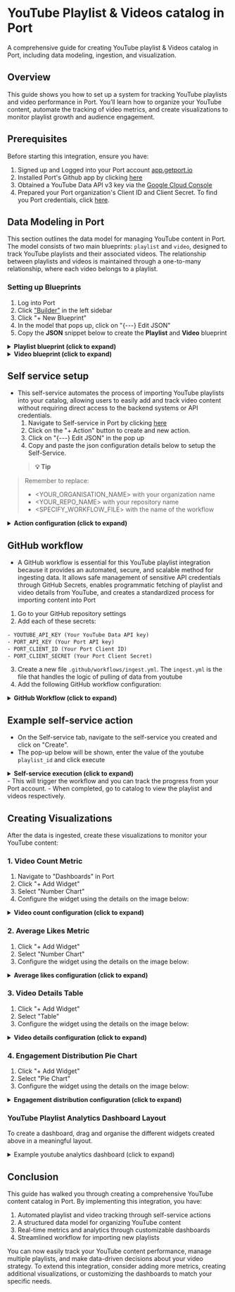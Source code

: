 # YouTube Playlist & Videos catalog in Port

A comprehensive guide for creating YouTube playlist & Videos catalog in Port, including data modeling, ingestion, and visualization.

## Overview

This guide shows you how to set up a system for tracking YouTube playlists and video performance in Port. 
You’ll learn how to organize your YouTube content, automate the tracking of video metrics, and create visualizations  to monitor playlist growth and audience engagement.

## Prerequisites

Before starting this integration, ensure you have:
   1. Signed up and Logged into your Port account [app.getport.io](https://app.getport.io)
   2. Installed Port's Github app by clicking [here](https://github.com/apps/getport-io/installations/new)
   3. Obtained a YouTube Data API v3 key via the [Google Cloud Console](https://console.cloud.google.com)
   4. Prepared your Port organization's Client ID and Client Secret. To find you Port credentials, click [here](https://docs.getport.io/build-your-software-catalog/custom-integration/api/#find-your-port-credentials).

## Data Modeling in Port
This section outlines the data model for managing YouTube content in Port. The model consists of two main blueprints: `playlist` and `video`, designed to track YouTube playlists and their associated videos. The relationship between playlists and videos is maintained through a one-to-many relationship, where each video belongs to a playlist.

### Setting up Blueprints
   1. Log into Port
   2. Click ["Builder"](https://app.getport.io/settings/data-model) in the left sidebar
   3. Click "+ New Blueprint"
   4. In the model that pops up, click on "{---} Edit JSON"
   5. Copy the **JSON** snippet below to create the **Playlist** and **Video** blueprint


<details>
<summary><b>Playlist blueprint (click to expand)</b></summary>

```json
{
  "identifier": "playlist",
  "description": "Youtube playlist description",
  "title": "YouTube Playlist",
  "icon": "Youtrack",
  "schema": {
    "properties": {
      "description": {
        "type": "string",
        "title": "description",
        "description": "the description of the playlist"
      },
      "thumbnail_url": {
        "type": "string",
        "title": "thumbnailUrl",
        "description": "the URL of the playlist's thumbnail image",
        "format": "url"
      },
      "video_count": {
        "type": "number",
        "title": "videoCount",
        "description": "The number of videos in the playlist"
      }
    }
  },
  "mirrorProperties": {},
  "calculationProperties": {},
  "aggregationProperties": {},
  "relations": {}
}
```

</details>


<details>
<summary><b> Video blueprint (click to expand) </b></summary>

```json
{
  "identifier": "video",
  "description": "youtube video blueprint",
  "title": "YouTube Video",
  "icon": "Youtrack",
  "schema": {
    "properties": {
      "description": {
        "type": "string",
        "title": "description",
        "description": "the description of the video"
      },
      "thumbnail_url": {
        "type": "string",
        "title": "thumbnailUrl",
        "description": "The URL of the video's thumbnail image",
        "format": "url"
      },
      "duration": {
        "type": "string",
        "title": "duration",
        "description": "the duration of the video"
      },
      "view_count": {
        "type": "number",
        "title": "viewCount",
        "description": "The number of views the video has received"
      },
      "like_count": {
        "type": "number",
        "title": "likeCount",
        "description": "The number of likes the video has received"
      },
      "comment_count": {
        "type": "number",
        "title": "commentCount",
        "description": "The number of comments the video has received"
      }
    }
  },
  "mirrorProperties": {},
  "calculationProperties": {},
  "aggregationProperties": {},
  "relations": {
    "belongs_to": {
      "title": "playlist",
      "description": "relationship between video and playlist",
      "target": "playlist",
      "required": false,
      "many": false
    }
  }
}
```

</details>

## Self service setup
- This self-service automates the process of importing YouTube playlists into your catalog, allowing users to easily add and track video content without requiring    direct access to the backend systems or API credentials.
  1. Navigate to Self-service in Port by clicking [here](https://app.getport.io/self-serve)
  2. Click on the "+ Action" button to create and new action.
  3. Click on "{---} Edit JSON" in the pop up
  4. Copy and paste the json configuration details below to setup the Self-Service.
  > **💡 Tip**
> 
> Remember to replace:
> - <YOUR_ORGANISATION_NAME> with your organization name
> - <YOUR_REPO_NAME> with your repository name
> - <SPECIFY_WORKFLOW_FILE> with the name of the workflow

  <details>
  <summary><b> Action configuration (click to expand) </b></summary>

  ```json
  {
  "identifier": "youtube",
  "title": "Ingest Playlist from YouTube",
  "icon": "Youtrack",
  "description": "Self service action to trigger an action that fetches a youtube playlist",
  "trigger": {
    "type": "self-service",
    "operation": "CREATE",
    "userInputs": {
      "properties": {
        "playlist_id": {
          "icon": "Youtrack",
          "type": "string",
          "title": "playlist_id",
          "description": "Playlist id to be used for fetching the different respective videos"
        }
      },
      "required": [
        "playlist_id"
      ],
      "order": [
        "playlist_id"
      ]
    },
    "blueprintIdentifier": "playlist"
  },
  "invocationMethod": {
    "type": "GITHUB",
    "org": "<YOUR_ORGANISATION_NAME>",
    "repo": "<YOUR_REPO_NAME>",
    "workflow": "<SPECIFY_WORKFLOW_FILE>",
    "workflowInputs": {
      "{{ spreadValue() }}": "{{ .inputs }}",
      "port_context": {
        "runId": "{{ .run.id }}",
        "blueprint": "{{ .action.blueprint }}"
      }
    },
    "reportWorkflowStatus": true
  },
  "requiredApproval": false
}

  ```

  </details>

## GitHub workflow
  - A GitHub workflow is essential for this YouTube playlist integration because it provides an automated, secure, and scalable method for ingesting data. It allows  safe management of sensitive API credentials through GitHub Secrets, enables programmatic fetching of playlist and video details from YouTube, and creates a standardized process for importing content into Port

   1. Go to your GitHub repository settings
   2. Add each of these secrets:
     
    - YOUTUBE_API_KEY (Your YouTube Data API key)
    - PORT_API_KEY (Your Port API key)
    - PORT_CLIENT_ID (Your Port Client ID)
    - PORT_CLIENT_SECRET (Your Port Client Secret)
     
   3. Create a new file `.github/workflows/ingest.yml`. The `ingest.yml` is the file that handles the logic of pulling of data from youtube
   4. Add the following GitHub workflow configuration:

<details>
<summary><b> GitHub Workflow (click to expand) </b></summary>

  ```yaml
  name: Ingest YouTube Playlist

  on:
    workflow_dispatch:
      inputs:
        playlist_id:
          description: "Youtube video playlist id"
          required: true
        port_context:
          description: "The port context"
          type: string
          required: true

  jobs:
    create-playlist:
      runs-on: ubuntu-latest
      outputs:
        playlist_title: ${{ steps.playlist_info.outputs.title }}
        playlist_count: ${{ steps.playlist_info.outputs.count }}
      steps:
        - name: Get Port Token
          id: get_token
          env:
            PORT_CLIENT_ID: ${{ secrets.PORT_CLIENT_ID }}
            PORT_CLIENT_SECRET: ${{ secrets.PORT_CLIENT_SECRET }}
          run: |
            set -e
            TOKEN_RESPONSE=$(curl -s -X POST "https://api.getport.io/v1/auth/access_token" \
              -H "Content-Type: application/json" \
              -d "{\"clientId\": \"$PORT_CLIENT_ID\", \"clientSecret\": \"$PORT_CLIENT_SECRET\"}")
            
            ACCESS_TOKEN=$(echo "$TOKEN_RESPONSE" | jq -r '.accessToken')
            if [ -z "$ACCESS_TOKEN" ] || [ "$ACCESS_TOKEN" = "null" ]; then
              echo "::error::Failed to get access token"
              exit 1
            fi
            echo "ACCESS_TOKEN=$ACCESS_TOKEN" >> $GITHUB_ENV

        - name: Get Playlist Info and Create Port Entity
          id: playlist_info
          env:
            YOUTUBE_API_KEY: ${{ secrets.YOUTUBE_API_KEY }}
            PLAYLIST_ID: ${{ github.event.inputs.playlist_id }}
            PORT_CONTEXT: ${{ inputs.port_context }}
          run: |
            set -e
            echo "::group::Fetching playlist data"
            PLAYLIST_DATA=$(curl -s "https://youtube.googleapis.com/youtube/v3/playlists?part=snippet,contentDetails&id=${PLAYLIST_ID}&key=${YOUTUBE_API_KEY}")
            
            if [ "$(echo $PLAYLIST_DATA | jq '.items | length')" -eq 0 ]; then
              echo "::error::No playlist found"
              exit 1
            fi

            TITLE=$(echo $PLAYLIST_DATA | jq -r '.items[0].snippet.title')
            DESC=$(echo $PLAYLIST_DATA | jq -r '.items[0].snippet.description')
            THUMB=$(echo $PLAYLIST_DATA | jq -r '.items[0].snippet.thumbnails.default.url')
            COUNT=$(echo $PLAYLIST_DATA | jq -r '.items[0].contentDetails.itemCount')

            PLAYLIST_PAYLOAD=$(jq -n \
              --arg id "$PLAYLIST_ID" \
              --arg title "$TITLE" \
              --arg desc "$DESC" \
              --arg thumb "$THUMB" \
              --arg count "$COUNT" \
              '{
                identifier: $id,
                properties: {
                  description: $desc,
                  thumbnail_url: $thumb,
                  video_count: ($count|tonumber)
                }
              }')

            echo "::group::Creating playlist entity"
            RESPONSE=$(curl -s -X POST "https://api.getport.io/v1/blueprints/playlist/entities" \
              -H "Authorization: Bearer $ACCESS_TOKEN" \
              -H "Content-Type: application/json" \
              -d "$PLAYLIST_PAYLOAD")

            if [ "$(echo "$RESPONSE" | jq -r '.ok // false')" != "true" ]; then
              echo "::error::Failed to create playlist entity: $(echo "$RESPONSE" | jq -r '.message')"
              exit 1
            fi
            echo "::endgroup::"

            echo "title=$(echo "$TITLE" | jq -R -s .)" >> $GITHUB_OUTPUT
            echo "count=$COUNT" >> $GITHUB_OUTPUT

    process-videos:
      needs: create-playlist
      runs-on: ubuntu-latest
      steps:
        - name: Get Port Token
          id: get_token
          env:
            PORT_CLIENT_ID: ${{ secrets.PORT_CLIENT_ID }}
            PORT_CLIENT_SECRET: ${{ secrets.PORT_CLIENT_SECRET }}
          run: |
            set -e
            TOKEN_RESPONSE=$(curl -s -X POST "https://api.getport.io/v1/auth/access_token" \
              -H "Content-Type: application/json" \
              -d "{\"clientId\": \"$PORT_CLIENT_ID\", \"clientSecret\": \"$PORT_CLIENT_SECRET\"}")
            
            ACCESS_TOKEN=$(echo "$TOKEN_RESPONSE" | jq -r '.accessToken')
            if [ -z "$ACCESS_TOKEN" ] || [ "$ACCESS_TOKEN" = "null" ]; then
              echo "::error::Failed to get access token"
              exit 1
            fi
            echo "ACCESS_TOKEN=$ACCESS_TOKEN" >> $GITHUB_ENV

        - name: Process Videos
          env:
            YOUTUBE_API_KEY: ${{ secrets.YOUTUBE_API_KEY }}
            PLAYLIST_ID: ${{ github.event.inputs.playlist_id }}
            PORT_CONTEXT: ${{ inputs.port_context }}
            PLAYLIST_TITLE: ${{ needs.create-playlist.outputs.playlist_title }}
          run: |
            set -e
            # Extract run ID
            RUN_ID=$(echo "$PORT_CONTEXT" | jq -r --raw-input 'fromjson | .runId')
            if [ -z "$RUN_ID" ]; then
              echo "::error::Failed to get run ID from context"
              exit 1
            fi

            # Initialize counters in a temp file for persistence across subshells
            echo "0" > /tmp/videos_processed
            echo "0" > /tmp/videos_failed

            # Function to add logs to the action run
            add_action_log() {
              local MESSAGE=$1
              local STATUS_LABEL=${2:-""}

              # Send log without checking status
              local PAYLOAD="{\"message\": \"$MESSAGE\""
              if [ -n "$STATUS_LABEL" ]; then
                PAYLOAD="$PAYLOAD, \"statusLabel\": \"$STATUS_LABEL\""
              fi
              PAYLOAD="$PAYLOAD}"

              curl -s -X POST "https://api.getport.io/v1/actions/runs/$RUN_ID/logs" \
                -H "Authorization: Bearer $ACCESS_TOKEN" \
                -H "Content-Type: application/json" \
                -d "$PAYLOAD"
            }

            # Function to update final action status only
            update_final_status() {
              local STATUS=$1
              local SUMMARY=$2
              local DETAILS=$3

              curl -s -X PATCH "https://api.getport.io/v1/actions/runs/$RUN_ID" \
                -H "Authorization: Bearer $ACCESS_TOKEN" \
                -H "Content-Type: application/json" \
                -d "{
                  \"status\": \"$STATUS\",
                  \"message\": {
                    \"summary\": \"$SUMMARY\",
                    \"details\": \"$DETAILS\"
                  }
                }"
            }

            # Function to create video entity
            create_port_entity() {
              local BLUEPRINT=$1
              local PAYLOAD=$2
              curl -s -X POST "https://api.getport.io/v1/blueprints/${BLUEPRINT}/entities" \
                -H "Authorization: Bearer $ACCESS_TOKEN" \
                -H "Content-Type: application/json" \
                -d "$PAYLOAD"
            }

            # Function to process videos
            process_videos() {
              local PAGE_TOKEN=$1
              local API_URL="https://youtube.googleapis.com/youtube/v3/playlistItems?part=contentDetails&maxResults=50&playlistId=${PLAYLIST_ID}&key=${YOUTUBE_API_KEY}"
              if [ -n "${PAGE_TOKEN}" ]; then
                API_URL="${API_URL}&pageToken=${PAGE_TOKEN}"
              fi

              add_action_log "Fetching videos from playlist..." "Fetching"
              local ITEMS_RESPONSE=$(curl -s "${API_URL}")
              
              echo "$ITEMS_RESPONSE" | jq -r '.items[].contentDetails.videoId' | while read -r VIDEO_ID; do
                add_action_log "Processing video: ${VIDEO_ID}" "Processing"
                
                VIDEO_DATA=$(curl -s "https://youtube.googleapis.com/youtube/v3/videos?part=snippet,contentDetails,statistics&id=${VIDEO_ID}&key=${YOUTUBE_API_KEY}")
                
                if [ "$(echo "$VIDEO_DATA" | jq '.items | length')" -gt 0 ]; then
                  local V_TITLE=$(echo "$VIDEO_DATA" | jq -r '.items[0].snippet.title')
                  local V_DESC=$(echo "$VIDEO_DATA" | jq -r '.items[0].snippet.description')
                  local V_THUMB=$(echo "$VIDEO_DATA" | jq -r '.items[0].snippet.thumbnails.default.url')
                  local V_DURATION=$(echo "$VIDEO_DATA" | jq -r '.items[0].contentDetails.duration')
                  local V_VIEWS=$(echo "$VIDEO_DATA" | jq -r '.items[0].statistics.viewCount // "0"')
                  local V_LIKES=$(echo "$VIDEO_DATA" | jq -r '.items[0].statistics.likeCount // "0"')
                  local V_COMMENTS=$(echo "$VIDEO_DATA" | jq -r '.items[0].statistics.commentCount // "0"')

                  add_action_log "Found video: $V_TITLE" "Found"

                  VIDEO_PAYLOAD=$(jq -n \
                    --arg id "$VIDEO_ID" \
                    --arg title "$V_TITLE" \
                    --arg desc "$V_DESC" \
                    --arg thumb "$V_THUMB" \
                    --arg duration "$V_DURATION" \
                    --arg views "$V_VIEWS" \
                    --arg likes "$V_LIKES" \
                    --arg comments "$V_COMMENTS" \
                    --arg playlist_id "$PLAYLIST_ID" \
                    '{
                      identifier: $id,
                      properties: {
                        description: $desc,
                        thumbnail_url: $thumb,
                        duration: $duration,
                        view_count: ($views|tonumber),
                        like_count: ($likes|tonumber),
                        comment_count: ($comments|tonumber)
                      },
                      relations: {
                        belongs_to: $playlist_id
                      }
                    }')

                  RESPONSE=$(create_port_entity "video" "$VIDEO_PAYLOAD")
                  if [ "$(echo "$RESPONSE" | jq -r '.ok // false')" = "true" ]; then
                    CURRENT=$(cat /tmp/videos_processed)
                    echo $((CURRENT + 1)) > /tmp/videos_processed
                    add_action_log "Successfully processed video: $V_TITLE" "Success"
                  else
                    CURRENT=$(cat /tmp/videos_failed)
                    echo $((CURRENT + 1)) > /tmp/videos_failed
                    add_action_log "Failed to process video: $(echo "$RESPONSE" | jq -r '.message')" "Failed"
                  fi

                  # Progress update without status change
                  PROCESSED=$(cat /tmp/videos_processed)
                  FAILED=$(cat /tmp/videos_failed)
                  if [ $((PROCESSED % 5)) -eq 0 ]; then
                    add_action_log "Progress: Processed ${PROCESSED} videos, ${FAILED} failed" "Progress"
                  fi

                  sleep 1
                else
                  CURRENT=$(cat /tmp/videos_failed)
                  echo $((CURRENT + 1)) > /tmp/videos_failed
                  add_action_log "No data found for video: $VIDEO_ID" "Not Found"
                fi
              done

              # Check for next page
              NEXT_PAGE=$(echo "$ITEMS_RESPONSE" | jq -r '.nextPageToken // empty')
              if [ -n "$NEXT_PAGE" ]; then
                add_action_log "Fetching next page of videos..." "Next Page"
                process_videos "$NEXT_PAGE"
              fi
            }

            # Start processing
            add_action_log "Starting video processing for playlist: $PLAYLIST_TITLE" "Starting"
            process_videos ""

            # Final status update
            PROCESSED=$(cat /tmp/videos_processed)
            FAILED=$(cat /tmp/videos_failed)
            
            FINAL_DETAILS="Processed ${PROCESSED} videos, ${FAILED} failed"
            add_action_log "$FINAL_DETAILS" "Completed"
            
            if [ "$PROCESSED" -gt 0 ]; then
              update_final_status "SUCCESS" "Processing complete" "$FINAL_DETAILS"
            else
              update_final_status "FAILURE" "No videos processed" "$FINAL_DETAILS"
              exit 1
            fi

        - name: Report Failure
          if: failure()
          env:
            PORT_CONTEXT: ${{ inputs.port_context }}
          run: |
            set -e
            RUN_ID=$(echo "$PORT_CONTEXT" | jq -r --raw-input 'fromjson | .runId')
            
            curl -s -X PATCH "https://api.getport.io/v1/actions/runs/$RUN_ID" \
              -H "Authorization: Bearer $ACCESS_TOKEN" \
              -H "Content-Type: application/json" \
              -d '{
                "status": "FAILURE",
                "message": {
                  "summary": "Workflow failed",
                  "details": "Check logs for details"
                }
              }'

  ```

</details>

## Example self-service action
- On the Self-service tab, navigate to the self-service you created and click on "Create".
- The pop-up below will be shown, enter the value of the youtube `playlist_id` and click execute
<details>
<summary><b> Self-service execution (click to expand) </b></summary>
<img src="./assets/execute.png" alt="Self-Service Execution">
</details>
- This will trigger the workflow and you can track the progress from your Port account.
- When completed, go to catalog to view the playlist and videos respectively.


## Creating Visualizations

After the data is ingested, create these visualizations to monitor your YouTube content:

### 1. Video Count Metric
1. Navigate to "Dashboards" in Port
2. Click "+ Add Widget"
3. Select "Number Chart"
4. Configure the widget using the details on the image below:

<details>
<summary><b> Video count configuration (click to expand) </b></summary>
<img src="./assets/videocount.png" alt="Video count in playlist">
</details>

### 2. Average Likes Metric
1. Click "+ Add Widget"
2. Select "Number Chart"
3. Configure the widget using the details on the image below:

<details>
<summary><b> Average likes configuration (click to expand) </b></summary>
<img src="./assets/averagelikes.png" alt="Average likes card">
</details>

### 3. Video Details Table
1. Click "+ Add Widget"
2. Select "Table"
3. Configure the widget using the details on the image below:

<details>
<summary><b> Video details configuration (click to expand) </b></summary>
<img src="./assets/videodetails.png" alt="Video details table">
</details>

### 4. Engagement Distribution Pie Chart
1. Click "+ Add Widget"
2. Select "Pie Chart"
3. Configure the widget using the details on the image below:

<details>
<summary><b>Engagement distribution configuration (click to expand) </b></summary>
<img src="./assets/engagementdist.png" alt="Video engagement distribution">
</details>

### YouTube Playlist Analytics Dashboard Layout
To create a dashboard, drag and organise the different widgets created above in a meaningful layout.

<details>
<summary>Example youtube analytics dashboard (click to expand) </summary>
<img src="./assets/youtube_analytics_dashboard.png" alt="YouTube Analytics Dashboard">
</details>

## Conclusion

This guide has walked you through creating a comprehensive YouTube content catalog in Port. By implementing this integration, you have:

1. Automated playlist and video tracking through self-service actions
2. A structured data model for organizing YouTube content
3. Real-time metrics and analytics through customizable dashboards
4. Streamlined workflow for importing new playlists

You can now easily track your YouTube content performance, manage multiple playlists, and make data-driven decisions about your video strategy. To extend this integration, consider adding more metrics, creating additional visualizations, or customizing the dashboards to match your specific needs.